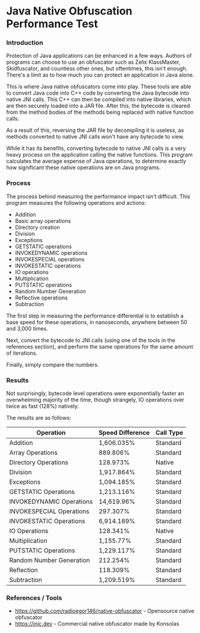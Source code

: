 # Java Native Obfuscation Performance Test

### Introduction

Protection of Java applications can be enhanced in a few ways. Authors of programs
can choose to use an obfuscator such as Zelix KlassMaster, Skidfuscator,
and countless other ones, but oftentimes, this isn't enough. There's a limit
as to how much you can protect an application in Java alone.

This is where Java native obfuscators come into play. These tools are able to convert Java code
into C++ code by converting the Java bytecode into native JNI calls. This C++
can then be compiled into native libraries, which are then securely loaded
into a JAR file. After this, the bytecode is cleared from the method bodies
of the methods being replaced with native function calls.

As a result of this, reversing the JAR file by decompiling it is useless,
as methods converted to native JNI calls won't have any bytecode to view.

While it has its benefits, converting bytecode to native JNI calls
is a very heavy process on the application calling the native functions.
This program calculates the average expense of Java operations, to determine
exactly how significant these native operations are on Java programs.

### Process

The process behind measuring the performance impact isn't difficult. This
program measures the following operations and actions:

- Addition
- Basic array operations
- Directory creation
- Division
- Exceptions
- GETSTATIC operations
- INVOKEDYNAMIC operations
- INVOKESPECIAL operations
- INVOKESTATIC operations
- IO operations
- Multiplication
- PUTSTATIC operations
- Random Number Generation
- Reflective operations
- Subtraction

The first step in measuring the performance differential is to establish
a base speed for these operations, in nanoseconds, anywhere between 50
and 3,000 times.

Next, convert the bytecode to JNI calls (using one of the tools in the
references section), and perform the same operations for the same amount of iterations.

Finally, simply compare the numbers.

### Results

Not surprisingly, bytecode level operations were exponentially faster
an overwhelming majority of the time, though strangely, IO operations
over twice as fast (128%) natively.

The results are as follows:

| Operation                | Speed Difference | Call Type |
|--------------------------|------------------|-----------|
| Addition                 | 1,606.035%       | Standard  |
| Array Operations         | 889.806%         | Standard  |
| Directory Operations     | 128.973%         | Native    |
| Division                 | 1,917.864%       | Standard  |
| Exceptions               | 1,094.185%       | Standard  |
| GETSTATIC Operations     | 1,213.116%       | Standard  |
| INVOKEDYNAMIC Operations | 14,619.96%       | Standard  |
| INVOKESPECIAL Operations | 297.307%         | Standard  |
| INVOKESTATIC Operations  | 6,914.189%       | Standard  |
| IO Operations            | 128.341%         | Native    |
| Multiplication           | 1,155.77%        | Standard  |
| PUTSTATIC Operations     | 1,229.117%       | Standard  |
| Random Number Generation | 212.254%         | Standard  |
| Reflection               | 118.309%         | Standard  |
| Subtraction              | 1,209.519%       | Standard  |

### References / Tools

- https://github.com/radioegor146/native-obfuscator - Opensource native obfuscator
- https://jnic.dev - Commercial native obfuscator made by Konsolas
